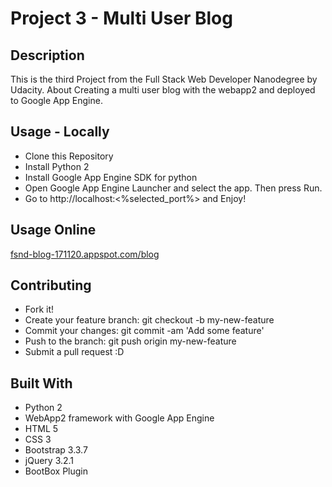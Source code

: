 # Project 3 - Multi User Blog

## Description

This is the third Project from the Full Stack Web Developer Nanodegree by Udacity. About Creating a multi user blog with the webapp2 and deployed to Google App Engine.

## Usage - Locally

- Clone this Repository
- Install Python 2
- Install Google App Engine SDK for python
- Open Google App Engine Launcher and select the app. Then press Run.
- Go to http://localhost:<%selected_port%> and Enjoy!

## Usage Online

[fsnd-blog-171120.appspot.com/blog](fsnd-blog-171120.appspot.com/blog) 

## Contributing

- Fork it!
- Create your feature branch: git checkout -b my-new-feature
- Commit your changes: git commit -am 'Add some feature'
- Push to the branch: git push origin my-new-feature
- Submit a pull request :D

## Built With

- Python 2
- WebApp2 framework with Google App Engine
- HTML 5
- CSS 3
- Bootstrap 3.3.7
- jQuery 3.2.1
- BootBox Plugin
